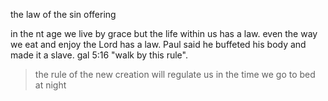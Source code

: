 the law of the sin offering


in the nt age we live by grace but the life within us has a law. even the way we
eat and enjoy the Lord has a law. Paul said he buffeted his body and made it a
slave. gal 5:16 "walk by this rule".

> the rule of the new creation will regulate us in the time we go to bed at night 
